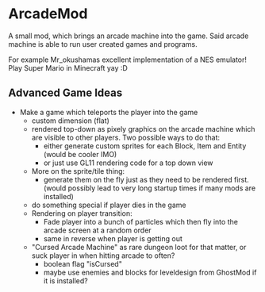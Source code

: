 # ArcadeMod

A small mod, which brings an arcade machine into the game.
Said arcade machine is able to run user created games and programs.

For example Mr_okushamas excellent implementation of a NES emulator!
Play Super Mario in Minecraft yay :D


## Advanced Game Ideas
- Make a game which teleports the player into the game
  - custom dimension (flat)
  - rendered top-down as pixely graphics on the arcade machine
    which are visible to other players.
    Two possible ways to do that:
    - either generate custom sprites for each Block, Item and Entity
      (would be cooler IMO)
    - or just use GL11 rendering code for a top down view
  - More on the sprite/tile thing:
    - generate them on the fly just as they need to be rendered first.
      (would possibly lead to very long startup times if many mods are installed)
  - do something special if player dies in the game
  - Rendering on player transition:
    - Fade player into a bunch of particles which then
      fly into the arcade screen at a random order
    - same in reverse when player is getting out
  - "Cursed Arcade Machine" as rare dungeon loot for that matter, or suck player in when hitting arcade to often?
    - boolean flag "isCursed"
    - maybe use enemies and blocks for leveldesign from GhostMod if it is installed?
